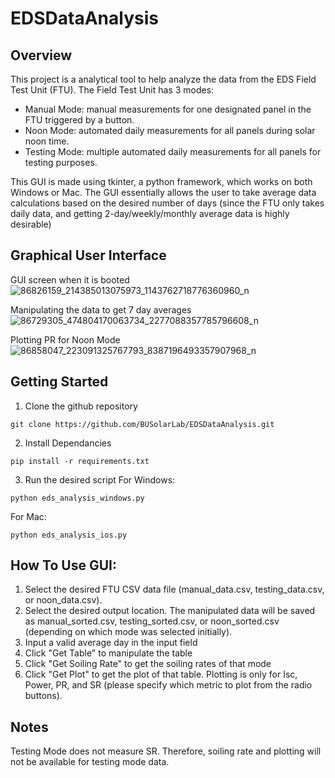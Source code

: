 # EDSDataAnalysis

## Overview
This project is a analytical tool to help analyze the data from the EDS Field Test Unit (FTU). The Field Test Unit has 3 modes:

- Manual Mode: manual measurements for one designated panel in the FTU triggered by a button.
- Noon Mode: automated daily measurements for all panels during solar noon time.
- Testing Mode: multiple automated daily measurements for all panels for testing purposes.

This GUI is made using tkinter, a python framework, which works on both Windows or Mac. The GUI essentially allows the user to take average data calculations based on the desired number of days (since the FTU only takes daily data, and getting 2-day/weekly/monthly average data is highly desirable)

## Graphical User Interface
GUI screen when it is booted
![86826159_214385013075973_1143762718776360960_n](https://user-images.githubusercontent.com/33497234/74899901-232dd100-536c-11ea-8acd-928b9398625a.png)

Manipulating the data to get 7 day averages
![86729305_474804170063734_2277088357785796608_n](https://user-images.githubusercontent.com/33497234/74899929-35a80a80-536c-11ea-858a-e4c2c5afc144.png)

Plotting PR for Noon Mode
![86858047_223091325767793_8387196493357907968_n](https://user-images.githubusercontent.com/33497234/74899815-e6fa7080-536b-11ea-8662-bd444576d47a.png)


## Getting Started
1. Clone the github repository
```
git clone https://github.com/BUSolarLab/EDSDataAnalysis.git
```
2. Install Dependancies
```
pip install -r requirements.txt
```
3. Run the desired script
For Windows:
```
python eds_analysis_windows.py
```
For Mac:
```
python eds_analysis_ios.py
```

## How To Use GUI:
1. Select the desired FTU CSV data file (manual_data.csv, testing_data.csv, or noon_data.csv).
2. Select the desired output location. The manipulated data will be saved as manual_sorted.csv, testing_sorted.csv, or noon_sorted.csv (depending on which mode was selected initially).
3. Input a valid average day in the input field
4. Click "Get Table" to manipulate the table
5. Click "Get Soiling Rate" to get the soiling rates of that mode
6. Click "Get Plot" to get the plot of that table. Plotting is only for Isc, Power, PR, and SR (please specify which metric to plot from the radio buttons).

## Notes
Testing Mode does not measure SR. Therefore, soiling rate and plotting will not be available for testing mode data.
